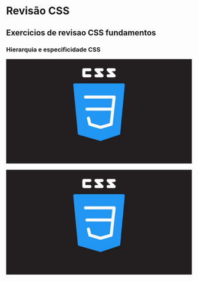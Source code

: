<!-- O numero de hashtags na linguagem MD é equivalente aos níveis semânticos dos h1-h6 do html -->
# Revisão CSS
## Exercicios de revisao CSS fundamentos

### Hierarquia e especificidade CSS

<!-- inserindo imagem com linguagem MD -->
![Imagem CSS](./imagem.jpg)

<!-- inserindo a mesma imagem com linguagem HTML -->
<img src="./imagem.jpg" alt="Imagem CSS">


